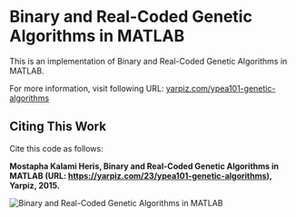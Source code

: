 # Binary and Real-Coded Genetic Algorithms in MATLAB

This is an implementation of Binary and Real-Coded Genetic Algorithms in MATLAB.

For more information, visit following URL:
[yarpiz.com/ypea101-genetic-algorithms](https://yarpiz.com/ypea101-genetic-algorithms)


## Citing This Work
Cite this code as follows:

**Mostapha Kalami Heris, Binary and Real-Coded Genetic Algorithms in MATLAB (URL: https://yarpiz.com/23/ypea101-genetic-algorithms), Yarpiz, 2015.**

![Binary and Real-Coded Genetic Algorithms in MATLAB](https://yarpiz.com/wp-content/uploads/2015/09/ypea101-genetic-algorithms.jpg)
